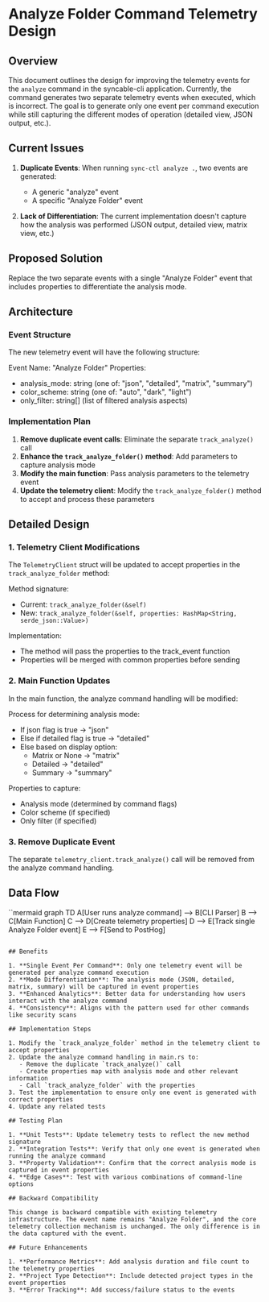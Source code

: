 # Analyze Folder Command Telemetry Design

## Overview

This document outlines the design for improving the telemetry events for the `analyze` command in the syncable-cli application. Currently, the command generates two separate telemetry events when executed, which is incorrect. The goal is to generate only one event per command execution while still capturing the different modes of operation (detailed view, JSON output, etc.).

## Current Issues

1. **Duplicate Events**: When running `sync-ctl analyze .`, two events are generated:
   - A generic "analyze" event
   - A specific "Analyze Folder" event

2. **Lack of Differentiation**: The current implementation doesn't capture how the analysis was performed (JSON output, detailed view, matrix view, etc.)

## Proposed Solution

Replace the two separate events with a single "Analyze Folder" event that includes properties to differentiate the analysis mode.

## Architecture

### Event Structure

The new telemetry event will have the following structure:

Event Name: "Analyze Folder"
Properties:
- analysis_mode: string (one of: "json", "detailed", "matrix", "summary")
- color_scheme: string (one of: "auto", "dark", "light")
- only_filter: string[] (list of filtered analysis aspects)

### Implementation Plan

1. **Remove duplicate event calls**: Eliminate the separate `track_analyze()` call
2. **Enhance the `track_analyze_folder()` method**: Add parameters to capture analysis mode
3. **Modify the main function**: Pass analysis parameters to the telemetry event
4. **Update the telemetry client**: Modify the `track_analyze_folder()` method to accept and process these parameters

## Detailed Design

### 1. Telemetry Client Modifications

The `TelemetryClient` struct will be updated to accept properties in the `track_analyze_folder` method:

Method signature:
- Current: `track_analyze_folder(&self)`
- New: `track_analyze_folder(&self, properties: HashMap<String, serde_json::Value>)`

Implementation:
- The method will pass the properties to the track_event function
- Properties will be merged with common properties before sending

### 2. Main Function Updates

In the main function, the analyze command handling will be modified:

Process for determining analysis mode:
- If json flag is true → "json"
- Else if detailed flag is true → "detailed"
- Else based on display option:
  - Matrix or None → "matrix"
  - Detailed → "detailed"
  - Summary → "summary"

Properties to capture:
- Analysis mode (determined by command flags)
- Color scheme (if specified)
- Only filter (if specified)

### 3. Remove Duplicate Event

The separate `telemetry_client.track_analyze()` call will be removed from the analyze command handling.

## Data Flow

``mermaid
graph TD
    A[User runs analyze command] --> B[CLI Parser]
    B --> C[Main Function]
    C --> D[Create telemetry properties]
    D --> E[Track single Analyze Folder event]
    E --> F[Send to PostHog]
```

## Benefits

1. **Single Event Per Command**: Only one telemetry event will be generated per analyze command execution
2. **Mode Differentiation**: The analysis mode (JSON, detailed, matrix, summary) will be captured in event properties
3. **Enhanced Analytics**: Better data for understanding how users interact with the analyze command
4. **Consistency**: Aligns with the pattern used for other commands like security scans

## Implementation Steps

1. Modify the `track_analyze_folder` method in the telemetry client to accept properties
2. Update the analyze command handling in main.rs to:
   - Remove the duplicate `track_analyze()` call
   - Create properties map with analysis mode and other relevant information
   - Call `track_analyze_folder` with the properties
3. Test the implementation to ensure only one event is generated with correct properties
4. Update any related tests

## Testing Plan

1. **Unit Tests**: Update telemetry tests to reflect the new method signature
2. **Integration Tests**: Verify that only one event is generated when running the analyze command
3. **Property Validation**: Confirm that the correct analysis mode is captured in event properties
4. **Edge Cases**: Test with various combinations of command-line options

## Backward Compatibility

This change is backward compatible with existing telemetry infrastructure. The event name remains "Analyze Folder", and the core telemetry collection mechanism is unchanged. The only difference is in the data captured with the event.

## Future Enhancements

1. **Performance Metrics**: Add analysis duration and file count to the telemetry properties
2. **Project Type Detection**: Include detected project types in the event properties
3. **Error Tracking**: Add success/failure status to the events
